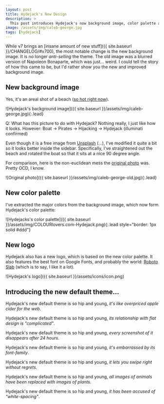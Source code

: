 ```yaml
---
layout: post
title: Hydejack's New Design
description: >
  This post introduces Hydejack's now background image, color palette and logo. Then there's a few jokes I wrote about it [sic].
image: /assets/img/caleb-george.jpg
tags: [hydejack]
---
```


While v7 brings an [insane amount of new stuff]({{ site.baseurl }}/CHANGELOG/#v700), the most notable change is the new background image.
It is no longer *anti-selling* the theme.
The old image was a blurred version of Napoleon Bonaparte, which was just... weird. I could tell the story of how this came to be,
but I'd rather show you the new and improved background image.

## New background image
Yes, it's an areal shot of a beach ([so hot right now](https://duckduckgo.com/?q=apple+ios11+background&t=ffab&iax=images&ia=images)).

![Hydejack's background image]({{ site.baseurl }}/assets/img/caleb-george.jpg){:.lead}

Q: What has this picture to do with Hydejack?
Nothing really, I just like how it looks.
However: Boat → Pirates → Hijacking → Hydejack (illuminati confirmed)

Even though it is a free image from [Unsplash](https://unsplash.com/) (...),
I've modified it quite a bit so it looks better inside the sidebar.
Specifically, I've straightened out the beach and rotated the boat so that it sits at a nice 90 degree angle.

For comparison, here is the non-euclidean mess the [original photo](https://unsplash.com/photos/AtvuPUenaeI) was. Pretty OCD, I know.

![Original photo]({{ site.baseurl }}/assets/img/caleb-george-old.jpg){:.lead}

## New color palette
I've extracted the major colors from the background image, which now form Hydejack's color palette:

![Hydejacks's color palette]({{ site.baseurl }}/assets/img/COLOURlovers.com-Hydejack.png){:.lead style="border: 1px solid #ddd"}

## New logo
Hydejack also has a new logo, which is based on the new color palette.
It also features the best font on Google Fonts, and probably the world: [Roboto Slab](https://fonts.google.com/specimen/Roboto+Slab)
(which is to say, I like it a lot).

![Hydejack's logo]({{ site.baseurl }}/assets/icons/icon.png)

## Introducing the new default theme...

Hydejack's new default theme is so hip and young, *it's like overpriced apple cider for the web*.

Hydejack's new default theme is so hip and young, *its relationship with flat design is "complicated"*.

Hydejack's new default theme is so hip and young, *every screenshot of it disappears after 24 hours*.

Hydejack's new default theme is so hip and young, *it's embarrassed by its font-family*.

Hydejack's new default theme is so hip and young, *it lets you swipe right without regrets*.

Hydejack's new default theme is so hip and young, *all images of animals have been replaced with images of plants*.

Hydejack's new default theme is so hip and young, *it has been accused of "white-spacing"*.



[^1]: I should mention that these are only default values. Hydejack let's you choose your own. For inspiration, I've recently added [a gallery]({{ site.baseurl }}/projects/) to the site that shows a few variations of the theme.
